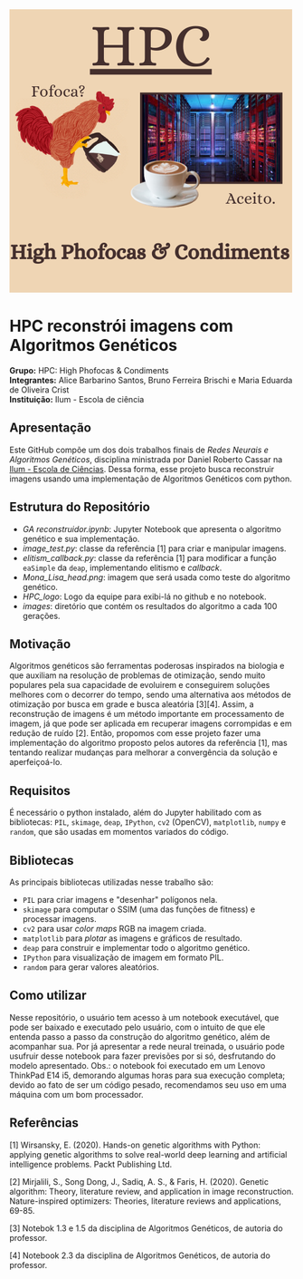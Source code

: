 <div>
        <img src="HPC LOGO.png" style="width: 500px; height:500px; margin-right: 20px;" />
</div>

# HPC reconstrói imagens com Algoritmos Genéticos
**Grupo:** HPC: High Phofocas & Condiments
<br>
**Integrantes:** Alice Barbarino Santos, Bruno Ferreira Brischi e Maria Eduarda de Oliveira Crist
<br>
**Instituição:** Ilum - Escola de ciência
<br>
## Apresentação
Este GitHub compõe um dos dois trabalhos finais de _Redes Neurais e Algoritmos Genéticos_, disciplina ministrada por Daniel Roberto Cassar na [Ilum - Escola de Ciências](https://ilum.cnpem.br). Dessa forma, esse projeto busca reconstruir imagens usando uma implementação de Algoritmos Genéticos com python. 

## Estrutura do Repositório
- _GA reconstruidor.ipynb_: Jupyter Notebook que apresenta o algoritmo genético e sua implementação.
- _image_test.py_: classe da referência [1] para criar e manipular imagens.
- _elitism_callback.py_: classe da referência [1] para modificar a função `eaSimple` da `deap`, implementando elitismo e _callback_.
- _Mona_Lisa_head.png_: imagem que será usada como teste do algoritmo genético.
- _HPC_logo_: Logo da equipe para exibi-lá no github e no notebook.
- _images_: diretório que contém os resultados do algoritmo a cada 100 gerações.
  

## Motivação
Algoritmos genéticos são ferramentas poderosas inspirados na biologia e que auxiliam na resolução de problemas de otimização, sendo muito populares pela sua capacidade de evoluirem e conseguirem soluções melhores com o decorrer do tempo, sendo uma alternativa aos métodos de otimização por busca em grade e busca aleatória [3][4]. Assim, a reconstrução de imagens é um método importante em processamento de imagem, já que pode ser aplicada em recuperar imagens corrompidas e em redução de ruído [2]. Então, propomos com esse projeto fazer uma implementação do algoritmo proposto pelos autores da referência [1], mas tentando realizar mudanças para melhorar a convergência da solução e aperfeiçoá-lo.

## Requisitos
É necessário o python instalado, além do Jupyter habilitado com as bibliotecas: `PIL`, `skimage`, `deap`, `IPython`, `cv2` (OpenCV), `matplotlib`, `numpy` e `random`, que são usadas em momentos variados do código.

## Bibliotecas
As principais bibliotecas utilizadas nesse trabalho são: 
- `PIL` para criar imagens e "desenhar" polígonos nela.
- `skimage` para computar o SSIM (uma das funções de fitness) e processar imagens.
- `cv2` para usar _color maps_ RGB na imagem criada.
- `matplotlib` para _plotar_ as imagens e gráficos de resultado.
- `deap` para construir e implementar todo o algoritmo genético.
- `IPython` para visualização de imagem em formato PIL.
- `random` para gerar valores aleatórios.

## Como utilizar
Nesse repositório, o usuário tem acesso à um notebook executável, que pode ser baixado e executado pelo usuário, com o intuito de que ele entenda passo a passo da construção do algoritmo genético, além de acompanhar sua. Por já apresentar a rede neural treinada, o usuário pode usufruir desse notebook para fazer previsões por si só, desfrutando do modelo apresentado.
Obs.: o notebook foi executado em um Lenovo ThinkPad E14 i5, demorando algumas horas para sua execução completa; devido ao fato de ser um código pesado, recomendamos seu uso em uma máquina com um bom processador.

## Referências
[1] Wirsansky, E. (2020). Hands-on genetic algorithms with Python: applying genetic algorithms to solve real-world deep learning and artificial intelligence problems. Packt Publishing Ltd.

[2] Mirjalili, S., Song Dong, J., Sadiq, A. S., & Faris, H. (2020). Genetic algorithm: Theory, literature review, and application in image reconstruction. Nature-inspired optimizers: Theories, literature reviews and applications, 69-85.

[3] Notebok 1.3 e 1.5 da disciplina de Algoritmos Genéticos, de autoria do professor.

[4] Notebook 2.3 da disciplina de Algoritmos Genéticos, de autoria do professor.

